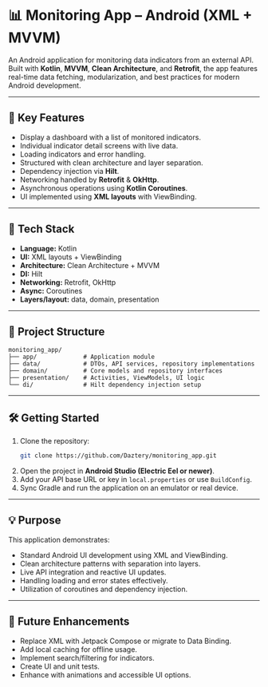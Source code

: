 # 📊 Monitoring App – Android (XML + MVVM)

An Android application for monitoring data indicators from an external API. Built with **Kotlin**, **MVVM**, **Clean Architecture**, and **Retrofit**, the app features real-time data fetching, modularization, and best practices for modern Android development.

---

## 🚀 Key Features

- Display a dashboard with a list of monitored indicators.
- Individual indicator detail screens with live data.
- Loading indicators and error handling.
- Structured with clean architecture and layer separation.
- Dependency injection via **Hilt**.
- Networking handled by **Retrofit** & **OkHttp**.
- Asynchronous operations using **Kotlin Coroutines**.
- UI implemented using **XML layouts** with ViewBinding.

---

## 🧩 Tech Stack

- **Language:** Kotlin  
- **UI:** XML layouts + ViewBinding  
- **Architecture:** Clean Architecture + MVVM  
- **DI:** Hilt  
- **Networking:** Retrofit, OkHttp  
- **Async:** Coroutines  
- **Layers/layout:** data, domain, presentation

---

## 📁 Project Structure

```
monitoring_app/
├── app/             # Application module
├── data/            # DTOs, API services, repository implementations
├── domain/          # Core models and repository interfaces
├── presentation/    # Activities, ViewModels, UI logic
└── di/              # Hilt dependency injection setup
```

---

## 🛠️ Getting Started

1. Clone the repository:
   ```bash
   git clone https://github.com/Daztery/monitoring_app.git
   ```
2. Open the project in **Android Studio (Electric Eel or newer)**.
3. Add your API base URL or key in `local.properties` or use `BuildConfig`.
4. Sync Gradle and run the application on an emulator or real device.

---

## 💡 Purpose

This application demonstrates:

- Standard Android UI development using XML and ViewBinding.
- Clean architecture patterns with separation into layers.
- Live API integration and reactive UI updates.
- Handling loading and error states effectively.
- Utilization of coroutines and dependency injection.

---

## 🧭 Future Enhancements

- Replace XML with Jetpack Compose or migrate to Data Binding.
- Add local caching for offline usage.
- Implement search/filtering for indicators.
- Create UI and unit tests.
- Enhance with animations and accessible UI options.
